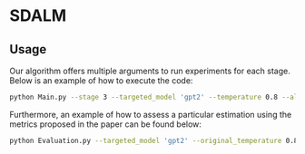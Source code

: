 # SDALM

## Usage

Our algorithm offers multiple arguments to run experiments for each stage. Below is an example of how to execute the code:

```bash
python Main.py --stage 3 --targeted_model 'gpt2' --temperature 0.8 --algorithm 'temperature'
```

Furthermore, an example of how to assess a particular estimation using the metrics proposed in the paper can be found below:

```bash
python Evaluation.py --targeted_model 'gpt2' --original_temperature 0.8 --estimated_temperature 0.801
```
